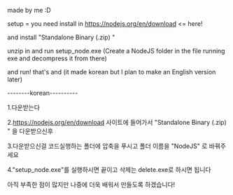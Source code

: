 made by me :D

setup = you need install in https://nodejs.org/en/download <= here!

and install "Standalone Binary (.zip) "

unzip in and run setup_node.exe (Create a NodeJS folder in the file running exe and decompress it from there)

and run! that's and (it made korean but I plan to make an English version later)

--------korean----------

1.다운받는다

2.https://nodejs.org/en/download 사이트에 들어가서 "Standalone Binary (.zip) " 을 다운받으신후

3.다운받으신걸 코드실행하는 폴더에 압축을 푸시고 폴더 이름을 "NodeJS" 로 바꿔주세요

4."setup_node.exe"를 실행하시면 끝이고 삭제는 delete.exe로 하시면 됩니다

아직 부족한 점이 많지만 나중에 더욱 배워서 만들도록 하겠습니다! 
